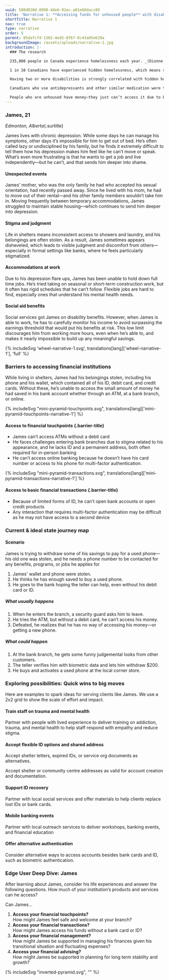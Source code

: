 ```yaml
---
uuid: 580d820d-8998-4de6-91ec-a81e60dacc89
title: 'Narrative 1: **Accessing funds for unhoused people** with disabilities'
shortTitle: Narrative 1
nav: true
type: narrative
order: 5
parent: 85dafcfd-1302-4ed5-8f67-0c43a05e639a
backgroundImage: /assets/uploads/narrative-1.jpg
introduction: |-
  ### The research

  235,000 people in Canada experience homelessness each year. _(Dionne et. al., 2023)_

  1 in 10 Canadians have experienced hidden homelessness, which means staying in temporary accommodations—like couch surfing, staying with friends or family, or sleeping in cars. _(Ali, 2018)_

  Having two or more disabilities is strongly correlated with hidden homelessness. _(Ali, 2018)_

  Canadians who use antidepressants and other similar medication were two times more likely to experience hidden homelessness. _(Ali, 2018)_

  People who are unhoused have money—they just can’t access it due to barriers with their financial institution. _(Hung et al., 2024)_
---
```

### James, 21

_Edmonton, Alberta_{.surtitle}

James lives with chronic depression. While some days he can manage his symptoms, other days it’s impossible for him to get out of bed. He’s often called lazy or undisciplined by his family, but he finds it extremely difficult to tell them how his depression makes him feel like he can’t move or speak. What’s even more frustrating is that he wants to get a job and live independently—but he can’t, and that sends him deeper into shame.

#### Unexpected events

James’ mother, who was the only family he had who accepted his sexual orientation, had recently passed away. Since he lived with his mom, he had to move out of their rental—and his other family members wouldn’t take him in. Moving frequently between temporary accommodations, James struggled to maintain stable housing—which continues to send him deeper into depression.

#### Stigma and judgment

Life in shelters means inconsistent access to showers and laundry, and his belongings are often stolen. As a result, James sometimes appears disheveled, which leads to visible judgment and discomfort from others— especially in formal settings like banks, where he feels particularly stigmatized.

#### Accommodations at work

Due to his depression flare ups, James has been unable to hold down full time jobs. He’s tried taking on seasonal or short-term construction work, but it often has rigid schedules that he can’t follow. Flexible jobs are hard to find, especially ones that understand his mental health needs.

#### Social aid benefits

Social services got James on disability benefits. However, when James is able to work, he has to carefully monitor his income to avoid surpassing the earnings threshold that would put his benefits at risk. This low limit discourages him from working more hours, even when he’s able to, and makes it nearly impossible to build up any meaningful savings.

{% includeSvg 'wheel-narrative-1.svg', translations[lang]['wheel-narrative-1'], 'full' %}

### Barriers to accessing financial institutions

While living in shelters, James had his belongings stolen, including his phone and his wallet, which contained all of his ID, debit card, and credit cards. Without these, he’s unable to access the small amount of money he had saved in his bank account whether through an ATM, at a bank branch, or online.

<div class="two-column flexible">

{% includeSvg "mini-pyramid-touchpoints.svg", translations[lang]['mini-pyramid-touchpoints-narrative-1'] %}

<div class="flow">

#### Access to **financial touchpoints** {.barrier-title}

- James can’t access ATMs without a debit card
- He faces challenges entering bank branches due to stigma related to his appearance, and he lacks ID and a permanent address, both often required for in-person banking
- He can’t access online banking because he doesn’t have his card number or access to his phone for multi-factor authentication.

</div>

</div>

<div class="two-column flexible">

{% includeSvg "mini-pyramid-transactions.svg", translations[lang]['mini-pyramid-transactions-narrative-1'] %}

<div class="flow">

#### Access to **basic financial transactions** {.barrier-title}

- Because of limited forms of ID, he can’t open bank accounts or open credit products
- Any interaction that requires multi-factor authentication may be difficult as he may not have access to a second device

</div>

</div>

### Current & ideal state journey map

#### Scenario

James is trying to withdraw some of his savings to pay for a used phone—his old one was stolen, and he needs a phone number to be contacted for any benefits, programs, or jobs he applies for

<!-- Flow chart goes here. Alt: A journey map timeline. The timeline begins with the current scenario and splits into what usually happens and what could happen. -->

1. James' wallet and phone were stolen.
2. He thinks he has enough saved to buy a used phone.
3. He goes to the bank hoping the teller can help, even without his debit card or ID.

##### What usually happens

1. When he enters the branch, a security guard asks him to leave.
2. He tries the ATM, but without a debit card, he can’t access his money.
3. Defeated, he realizes that he has no way of accessing his money—or getting a new phone.

##### What could happen

1. At the bank branch, he gets some funny judgemental looks from other customers.
2. The teller verifies him with biometric data and lets him withdraw $200.
3. He buys and activates a used phone at the local corner store.

### Exploring possibilities: Quick wins to big moves

Here are examples to spark ideas for serving clients like James. We use a 2x2 grid to show the scale of effort and impact.

<!-- Grid diagram goes here. -->

#### Train staff on trauma and mental health

Partner with people with lived experience to deliver training on addiction, trauma, and mental health to help staff respond with empathy and reduce stigma.

#### Accept flexible ID options and shared address

Accept shelter letters, expired IDs, or service org documents as alternatives.

Accept shelter or community centre addresses as valid for account creation and documentation.

#### Support ID recovery

Partner with local social services and offer materials to help clients replace lost IDs or bank cards.

#### Mobile banking events

Partner with local outreach services to deliver workshops, banking events, and financial education

#### Offer alternative authentication

Consider alternative ways to access accounts besides bank cards and ID, such as biometric authentication.

### Edge User Deep Dive: James

After learning about James, consider his life experiences and answer the following questions. How much of your institution’s products and services can he access?

Can James…

<div class="two-column">

<div>

1. **Access your financial touchpoints?**<br />
   How might James feel safe and welcome at your branch?
2. **Access your financial transactions?**<br />
   How might James access his funds without a bank card or ID?
3. **Access your financial management?**<br />
   How might James be supported in managing his finances given his transitional situation and fluctuating expenses?
4. **Access your financial advising?**<br />
   How might James be supported in planning for long term stability and growth?

</div>

{% includeSvg "inverted-pyramid.svg", "" %}

</div>
